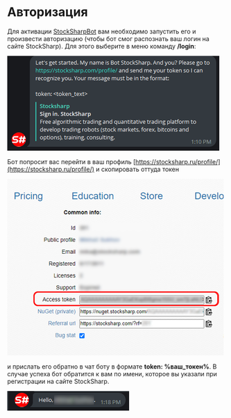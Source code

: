 # Авторизация

Для активации [StockSharpBot](https://t.me/StockSharpBot) вам необходимо запустить его и произвести авторизацию (чтобы бот смог распознать ваш логин на сайте StockSharp). Для этого выберите в меню команду **/login**:

![TelegramActivating](../../images/telegramactivating.png)

Бот попросит вас перейти в ваш профиль [https://stocksharp.ru/profile/](https://stocksharp.ru/profile/) и скопировать оттуда токен

![Profile](../../images/profile.png)

и прислать его обратно в чат боту в формате **token: %ваш_токен%**. В случае успеха бот обратится к вам по имени, которое вы указали при регистрации на сайте StockSharp.

![TelegramActivated](../../images/telegramactivated.png)